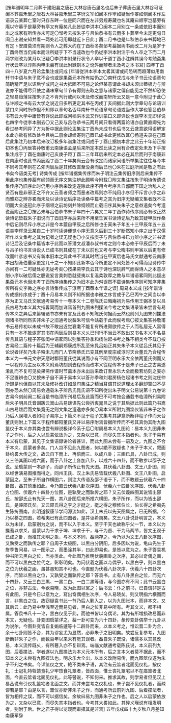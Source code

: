 <!-- { "loadSidebar": true } -->
[按年谱明年二月葬于建阳县之唐石大林谷唐石里名也后朱子葬唐石里大林谷可证闽本葬嘉禾里之唐石大林谷嘉禾里三字衍文宰如闽本作崒如疑当作睪如侧闽本作左语录云某葬亡室时只存东畔一位是同穴而在左非另规寿藏也名其庵曰顺寜岂墓旁有庵以守墓乎是墓旁有亭又有庵矣凡此皆従李洪本〇闽本二月别立一条或依旧本而别出之或家有所传亦未可定〇邹考云按朱子与吕伯恭书有云雨多卜葬至今未定更旬日间且出谢亲知并看一两处若可用即就近卜日此丁酉二月书也是年秋伯恭来书葬地已有定卜安厝莫须有期则令人之葬大约在丁酉秋冬矣邹考葢据両书而改二月为是岁于丁酉终然当仍闽本而注所疑于下不当遽改也今仍従李洪本附注于令人卒之下而二月两字则改为某月以记疑〇李洪本附录行状令人卒以干道丁酉小注辨其误今考勉斋集行状云卒以淳熙丙申未尝有误此附録刻本之讹舛而辨者未及考之本书耳]
四年丁酉四十八岁夏六月论孟集注或问成
[年谱従洪本李本太畧其谓或问恐转而趋薄似用南轩书中语与朱子意不合也或是果斋元本所有姑仍之〇南轩戊戌与朱子书云论语章句简确精严足以诏后学或问之书大抵固不可易之论但某意谓此书却未须出葢极力与辨说亦不能得尽只使之诵味章句节节有得则去取之意与诸家之偏自能见之不然却恐使之轻易趋薄耳按朱子之不肯刋行或问以未及修改而南轩所云又是一意今附见于此〇与许顺之书有云大学之说近日多所更定其书在丙戌丁亥间据此则大学章句与论语训蒙口义同时所作但不知即以章句名否耳南轩书论语章句论语或当作大学也答吕伯恭书有云大学中庸皆有详说此即或问稿洪本云又作训蒙口义即详说也误李本无即详说也四字今従李本删去〇又己亥与吕伯恭书云两月间只看得两篇论语亦自黄直卿先为看过参考同异了方为折中据此则论孟集注丁酉尚未成书也后书又云盛意欲得语解定本此亦欲有修改处今且纳二册余却续寄则己酉已成书此更修改耳〇杨道夫录在己酉后此集注乃初本后来改订极多年谱集注或问成于丁酉止据初本言之此云十年前正指初本也〇丙辰答孙敬甫云南康语孟是后来所定本然比读之尚有合改定处未及下手按集注成于丁酉在南康时己亥庚子距丁酉二三年耳后来所定本必在其后而刋于南康非在南康时也此书丙辰距丁酉二十年矣尚云合有改定而诸家问语所举集注往往与今本不同考其年则在乙夘丙辰后是其修改直至没身而后已也〇朱在过庭所闻是敬之有此书矣今语类无考]
诗集传成
[按年谱据集传序而朱子明注云集传旧序则后来集传不用此序也集传葢有纲领而无序文集注辨此颇明今附载〇附文集注按朱子明诗传遗说集传序乃旧序此时仍用小序后来改定遂除此序不用今考序言自邶而下国之治乱人之贤否有是非邪正之不齐又云善者师之而恶者改焉则亦不纯用小序但不斥言小序之非而雅郑之辨亦畧而未及以读诗记后序及读桑中篇考之其为旧序无疑编文集者既不注明而大全遂冠此序于纲领之前坊刻并除纲领而止载旧序其失朱子之意益逺矣今考遗说而附正之〇按乙未与吕伯恭书朱子年四十六矣又二年丁酉作诗传序则必有改正然读诗记皆载朱子旧说而丁酉旧序亦后来所不用至壬寅书读诗记后乃致其疑甲辰作桑中后记则尽斥小序之非是今本葢自甲辰之后所修也壬寅朱子年五十三甲辰年五十五语类李辉录云某自二十岁时读诗便觉小序无意义后到三十岁断然知小序之出于汉儒所作以文集考之其为记者之误无疑也〇小又按庚子与吕伯恭书已力辨小序之非书读诗记后及记桑中篇皆本于此而以答潘文叔潘恭叔书考之则今本必修于甲辰后而丁未与吕子约书言诗说乆已成书则其成在丁未以前也又考与李公晦书则甲寅以后更有修改而叶彦忠书又有新本旧本之异此书不详其时然当在甲寅后也马氏文献通考云南康本出胡泳伯量家更定几十之一不知即此新本否今所更定不同处皆不可得而见诗传中亦间有一二可疑处亦无従考矣〇按果斋李氏云其于诗也深玩辞气而得诗人之本意尽削小序以破后儒之臆说妄言美刺悉就斐夷以复温柔敦厚之教与年谱语畧同则此疑出果斋元本也但未考丁酉所序诗集传之为旧本此为舛误然不载诗集传序则可知序非集传所有矣李微之序亦言诗集传成于淳熈丁酉葢本年谱之误]
周易本义成
[按年谱诗传成据传序成于丁酉十月易本义则不知所据也李微之序言成于乙巳丙午之间当以李序为正又马氏文献通考易传十一卷本义十二卷陈氏曰晦庵初为易传用王弼本复以吕氏古易为本义其大指畧同而加详焉首列九图末列揲法今考之文集语录皆未尝言有易传本义之异后来纂辑诸书亦未有言及此者不知陈氏何据而云然也前列九图末列揲法则诸书所同然实非朱子之旧通考说葢朱可信今姑载于此而俟考焉〇按文集答孙敬甫书云易传初以未成书故不敢出近觉衰耄不能复有所进颇欲传之于人而私居无人冩得只有一本不敢逺寄其书在丙辰后则易本义乆已刋行不当云不敢出又书名本义不名易传且其语与程子答张闳中语畧同以别集答孙季和杨伯起书考之殊不相类今不载〇按古易经二篇传十篇后为王辅嗣郑康成所乱至宋晁吕始正其失朱子本义従吕氏其见于论说者详矣乃朱子殁未几而门人节斋蔡氏已变其例至度宗咸淳时天台董氏乃合程传本义为一书元文宗天厯时鄱阳董氏従其说而小有不同至明永乐大全依两董氏例而又一以程传为主反以本义附焉坊刻则去程传而改本义従程传本于是朱子已正之古易遂淆乱而不复可见矣果斋作谱时节斋本亦未出后来改订至永乐大全而极若坊刻之妄亦不足置辨也〇又按朱子自不满于易本义以答孙季和刘君房杨伯起诸书考之则沈庄仲所録是也但自以其未及修补改订如章句集注之精当耳谓其说道理太多翻却窠臼不尽则亦恐未然〇周易会通载朱子辨吕氏晁氏语不知所従出朱子明文公易说第十九巻论古易今刻前阙二板当是书临漳所刋易后及此篇而巳不可考按会通载书临漳所刋易附后朱子明吕氏音训跋云嵩山古易跋语先公尝折衷晁吕之说于其后据此则此篇乃书嵩山古易跋后而文集竟无之则文集之遗逸亦多矣〇易本义所附九图筮仪皆非朱子之作乃后人误増入者如程子易序上下篇义不见于程子文集考其辞意断断非程子作而天台董氏则附上下篇义于程传鄱阳董氏又并以易序附焉皆据所传而不考其真伪其附九图筮仪于本义亦其类也尝有辨说极详今系于后〇附周易本义九图论：易本义九图非朱子之作也，后之人以启蒙依放为之，又杂以已意，而尽失其本指者也。朱子于易有本义有启蒙，其见于文集语録讲论者甚详，而此九图未尝有一语及之。九图之不合于本义、启蒙者多矣。门人岂不见此九图者，何以絶不致疑也？朱子于本义，叙画卦约畧大传之文，故云自下而上、再倍而三、以成八卦；三画已具，八卦已成，则又三倍其画以成六画，而于八卦之上各加八卦，以成六十四卦，而不敢参以邵子之说。至启蒙则一本邵子，而邵子所传止有先天图。其伏羲八卦图、文王八卦图，则以经世演易图推而得之。同州王氏、汉上朱氏易皆载伏羲八卦图、文王八卦图，启蒙因之，至朱子所自作横图六，则注大传语及邵子语于下，而不敢题云伏羲六十四卦图，葢其慎重如此。今乃直云伏羲八卦次序图、伏羲六十四卦次序图、伏羲八卦方位图、伏羲六十四卦方位图，是孰受之而孰传之耶？又云伏羲四图其说皆出邵氏，按邵氏止有先天一图，其八卦图后来所推六横图，朱子所作，而以为皆出邵氏，是诬邵氏矣。又云邵氏得之李之才挺之，挺之得之穆修伯长，伯长得之希夷先生陈抟图南，此明道叙康节学问源流如此，汉上朱氏以先天图属之，已无所据，今乃以移之四图，若希夷已有此四图者，是并诬希夷矣。文王八卦说卦明言之，本义以为未详，启蒙别为之说，而不以入于本义。至于干天也故称乎父一节，本义以为揲蓍以求爻，启蒙以为干求于坤、坤求于干，与干为首、干为马两节，皆文王观于已成之卦，而推其未明之象，与本义不同，葢两存之。今乃以为文王八卦次序图，又孰受之而孰传之耶？自周子太极图，以黒白分阴阳，后多因以为说，龟山先生于詹季鲁问易，以一图示之，而墨涂其半，曰此即易也，是皆以意为之。朱子答袁机仲书所云黒白之位，当亦类此。今此图乃推明伏羲画卦之次序，其必以竒偶之画，而不可以黒白之位代之，彰彰明矣。为问伏羲之画以竒偶乎，以黒白乎，则以黒白之位为伏羲之画，虽甚愚知其不可也。今直题为伏羲八卦次序、伏羲六十四卦次序，而皆以黒白之位，又孰受之而孰传之耶？答袁书，止有八卦黒白之位，而无六十四卦，又云三白三黒、一黒二白、一白二黒等语，与今图亦有不同；此书云黒白之位，亦非古法，今欲易晓，故为此图以寓之；后书云：仆之前书，已自谓非是古有此图，只是今日以意为之，冩出竒偶相生次序，令人易晓矣。则又明指六横图而言，非黒白之位，故窃疑袁书此一节乃后人剿入之，以为九图张本，而非本文。又其后云：此乃易中至浅至近而易见者，黒白之位非易中所有。考其文义，都不相属。答袁书凡十一论，黒白仅见于此，而他书皆以竒偶论，其为有所増损改易而非本文，无疑也。卦变图启蒙详之，葢一卦可变为六十四卦，彖传变卦偶举十九卦以为说尔，今图卦变皆自复姤临遯等十二辟卦而来，以本义考之，惟讼晋二卦为合，余十七卦则皆不合，其为谬妄尤为显然，必非朱子之旧明矣。故尝反复参考，九图断断非朱子之作，而数百年以来未有觉其误者。葢自朱子既没，诸儒多以其意改易，本义流传既乆，有所簒入亦不复辩焉。端临文献通考载陈氏说，本义前列九图，后着揲法，学者遂以九图揲法为本义元本所有，后之言本义者莫不据此，而不知本义之未尝有九图揲法也。明永乐大全出，以本义改附易传，而九图筮仪遂为朱子不刋之书矣。今详筮仪之文，絶不类朱子语，其注有云筮者北面见仪礼，按仪礼：士冠礼特牲馈食礼少牢馈食礼筮者，皆西面，惟士丧礼筮宅以不在庿筮者北面，今直云筮者北面见仪礼，此等瞽说，不知何来。推求其故，则学易者但见汉上易丛说有引仪礼筮宅者北面之文，而并未尝考之仪礼也，朱子岂不见仪礼者，而疎谬若是耶？由是以言，筮仪亦断非朱子之作，而通考所云前列九图、后着揲法者，皆为相传之误，而不可以据信矣。余故曰易九图非朱子之作也。后之人以启蒙依放为之，又杂以已意，而尽失其本指者也。今考其大畧如此。其碎义璅说有相发明者，别附于后。世之君子得以览观而审择其是非焉]
五年戊戌四十九岁秋八月差知南康军辞

